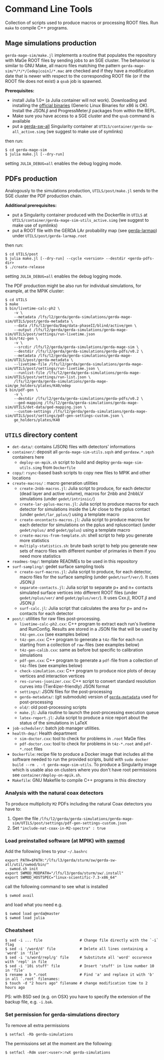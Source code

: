 # Command Line Tools
Collection of scripts used to produce macros or processing ROOT files. Run
`make` to compile C++ programs.

## Mage simulations production

`gerda-mage-sim/make.jl` implements a routine that populates the repository
with MaGe ROOT files by sending jobs to an SGE cluster. The behaviour is
similar to GNU Make, all macro files matching the pattern
`gerda-mage-sim/*/*/*/[edep|coin]/*.mac` are checked and if they have a
modification date that is newer with respect to the corresponding ROOT file (or
if the ROOT file does not exist) a `qsub` job is spawned.

**Prerequisites:**
- install Julia 1.0+ (a Julia container will not work). Downloading and
  installing the [official binaries](https://julialang.org/downloads/) (Generic
  Linux Binaries for x86 is OK). Install the JSON.jl and ProgressMeter.jl
  packages from within the REPL.
- Make sure you have access to a SGE cluster and the `qsub` command is
  available
- put a [gerda-sw-all](https://github.com/mppmu/gerda-sw-all) Singularity
  container at `UTILS/container/gerda-sw-all_active.simg` (we suggest to make
  use of symlinks)

then run:
```console
$ cd gerda-mage-sim
$ julia make.jl [--dry-run]
```
setting `JULIA_DEBUG=all` enables the debug logging mode.

## PDFs production

Analogously to the simulations production, `UTILS/post/make.jl` sends to the SGE cluster the PDF production chain.

**Additional prerequisites:**
- put a Singularity container produced with the Dockerfile in `UTILS` at
  `UTILS/container/gerda-mage-sim-utils_active.simg` (we suggest to make use of
  symlinks)
- put a ROOT file with the GERDA LAr probability map (see
  [gerda-larmap](https://github.com/gipert/gerda-larmap)) under
  `UTILS/post/gerda-larmap.root`

then run:
```console
$ cd UTILS/post
$ julia make.jl [--dry-run] --cycle <version> --destdir <gerda-pdfs-dir>
$ ./create-release
```
setting `JULIA_DEBUG=all` enables the debug logging mode.

The PDF production might be also run for individual simulations, for example,
at the MPIK cluster:
```console
$ cd UTILS
$ make
$ bin/livetime-calc-ph2 \
    -v \
    --metadata /lfs/l2/gerda/gerda-simulations/gerda-mage-sim/UTILS/post/gerda-metadata \
    --data /lfs/l3/gerda/Daq/data-phaseII/blind/active/gen \
    --output /lfs/l2/gerda/gerda-simulations/gerda-mage-sim/UTILS/post/settings/run-livetime.json
$ bin/t4z-gen \
    -v \
    --srcdir /lfs/l2/gerda/gerda-simulations/gerda-mage-sim \
    --destdir /lfs/l2/gerda/gerda-simulations/gerda-pdfs/v0.2 \
    --metadata /lfs/l2/gerda/gerda-simulations/gerda-mage-sim/UTILS/post/gerda-metadata \
    --livetime-file /lfs/l2/gerda/gerda-simulations/gerda-mage-sim/UTILS/post/settings/run-livetime.json \
    --runlist-file /lfs/l2/gerda/gerda-simulations/gerda-mage-sim/UTILS/post/settings/run-list.json \
    /lfs/l2/gerda/gerda-simulations/gerda-mage-sim/ge_holders/plates/K40/edep
$ bin/pdf-gen \
    -v \
    --destdir /lfs/l2/gerda/gerda-simulations/gerda-pdfs/v0.2 \
    --ged-mapping /lfs/l2/gerda/gerda-simulations/gerda-mage-sim/UTILS/det-data/ged-mapping.json \
    --custom-settings /lfs/l2/gerda/gerda-simulations/gerda-mage-sim/UTILS/post/settings/pdf-gen-settings-custom.json \
    ge_holders/plates/K40
```

## `UTILS` directory content

* `det-data/`: contains (JSON) files with detectors' informations
* `container/`: deposit all `gerda-mage-sim-utils.sqsh` and `gerdasw.*.sqsh`
  containers here
    * `deploy-on-mpik.sh` script to build and deploy
      `gerda-mage-sim-utils.simg` from `Dockerfile`
* `copy/`: `rsync`-based bash scripts to copy new files to MPIK and other
  locations
* `create-macros/` : macro generation utilities
    * `create-2nbb-macros.jl`: Julia script to produce, for each detector (dead
      layer and active volume), macros for 2nbb and 2nbbLV simulations (under
      `gedet/intrinsic/`)
    * `create-lar-pplus-macros.jl`: Julia script to produce macros for each
      detector for simulations inside the LAr close to the pplus contact (under
      `gedet/lar_pplus/`) using a template macro
    * `create-oncontacts-macros.jl`: Julia script to produce macros for each
      detector for simulations on the pplus and npluscontact (under
      `gedet/nplus/` and `gedet/pplus`) using a template macro
    * `create-macros-from-template.sh`: shell script to help you generate more
      statistics
    * `multiply-statistics.sh`: brute bash script to help you generate new sets
      of macro files with different number of primaries in them if you need
      more statistics
* `readmes-tmp/`: template READMEs to be used in this repository
* `surf-sampling/`: gedet surface sampling tools
    * `create-surf-macros.jl`: Julia script to produce, for each detector,
      macro files for the surface sampling (under `gedet/surf/ver/`). It uses
      JSON.jl
    * `separate-contacts.jl`: Julia script to separate p+ and n+ contacts
      simulated surface vertices into different ROOT files (under
      `gedet/nplus/ver/` and `gedet/pplus/ver/`). It uses Cxx.jl, ROOT.jl and
      JSON.jl
    * `surf-calc.jl`: Julia script that calculates the area for p+ and n+
      contacts for each detector
*  `post/`: utilities for raw files post-processing.
    * `livetime-calc-ph2.cxx`: C++ program to extract each run's livetime and
      RunConfig. Results are stored in a JSON file that will be used by
      `t4z-gen.cxx` (see examples below)
    * `t4z-gen.cxx`: C++ program to generate a `t4z-`file for each run starting
      from a collection of `raw-`files (see examples below)
    * `t4z-gen-calib.cxx`: same as before but specific to calibration
      simulations
    * `pdf-gen.cxx`: C++ program to generate a `pdf-`file from a collection of
      `t4z-`files (see examples below)
    * `check-simulation.cxx`: C++ program to produce nice plots of decay
      vertices and interaction vertices
    * `res-curves-jsonizer.cxx`: C++ script to convert standard resolution
      curves into (Tier4izer-friendly) JSON format
    * `settings/`: JSON files for the post-processing
    * `gerda-metadata/`: (git submodule) version of
      [`gerda-metadata`](https://github.com/mppmu/gerda-metadata) used for
      post-processing
    * `old/`: old post-processing scripts
    * `make.jl`: Julia routine to launch the post-processing execution queue
    * `latex-report.jl`: Julia script to produce a nice
      report about the status of the simulations in LaTeX
* `job-scheduler/`: batch job manager utilities.
* `health-dep/`: Health department
    * `sim-doctor.cxx`: tool to check for problems in `.root` MaGe files
    * `pdf-doctor.cxx`: tool to check for problems in `t4z-*.root` and
      `pdf-*.root` files
* `Dockerfile`: recipe file to produce a Docker image that includes all the
  software needed to run the provided scripts, build with `sudo docker build
  --rm . -t gerda-mage-sim-utils`. To produce a Singularity image which is
  usable also on clusters where you don't have root permissions see
  `container/deploy-on-mpik.sh`.
* `Makefile`: GNU Makefile to compile C++ programs in this directory

### Analysis with the natural coax detectors
To produce multiplicity `M2` PDFs including the natural Coax detectors you have to:
1. Open the file
   `/lfs/l2/gerda/gerda-simulations/gerda-mage-sim/UTILS/post/settings/pdf-gen-settings-custom.json`
2. Set `"include-nat-coax-in-M2-spectra" : true`

### Load preinstalled software (at MPIK) with [swmod](https://github.com/oschulz/swmod)
Add the following lines to your `~/.bashrc`
```shell
export PATH=$PATH:"/lfs/l3/gerda/sturm/sw/gerda-sw-all/util/swmod/bin/"
. swmod.sh init
export SWMOD_MODPATH="/lfs/l3/gerda/sturm/sw/.install"
export SWMOD_HOSTSPEC="linux-scientific-7.3-x86_64"
```
call the following command to see what is installed
```shell
$ swmod avail
```
and load what you need e.g.
```shell
$ swmod load gerda@master
$ swmod load julia
```

### Cheatsheet
```shell
$ sed -i ... file                 # Change file directly with the `-i` flag
$ sed -i '/word/d' file           # Delete all lines containing a 'word' in 'file'
$ sed -i 's/word/repl/g' file     # Substitute all 'word' occurence with 'repl' in file
$ sed -i '10i stuff' file         # Insert 'stuff' in line number 10 in 'file'
$ rename a b *.root               # Find 'a' and replace it with 'b' in all `.root` filenames:
$ touch -d "2 hours ago" filename # change modification time to 2 hours ago
```
PS: with BSD sed (e.g. on OSX) you have to specify the extension of the backup file, e.g. `-i.bak`.

### Set permission for gerda-simulations directory
To remove all extra permissions
```shell
$ setfacl -Rb gerda-simulations
```
The permissions set at the moment are the following:
```shell
$ setfacl -Rdm user:<user>:rwX gerda-simulations
```
